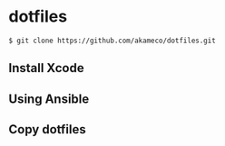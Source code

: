 # dotfiles

```
$ git clone https://github.com/akameco/dotfiles.git 
```

## Install Xcode

## Using Ansible

## Copy dotfiles
